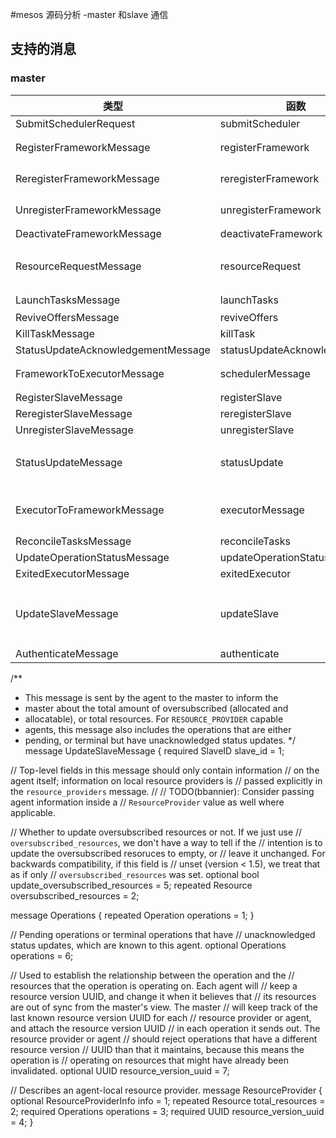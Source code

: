 #mesos 源码分析 -master 和slave 通信
## 支持的消息
### master
类型 | 函数 | 功能
--|--|--
SubmitSchedulerRequest | submitScheduler | ??
RegisterFrameworkMessage | registerFramework | 注册Framework
ReregisterFrameworkMessage | reregisterFramework | 重新注册Framework
UnregisterFrameworkMessage | unregisterFramework | 注销Framework
DeactivateFrameworkMessage | deactivateFramework | ??
ResourceRequestMessage | resourceRequest | 主动申请资源,scheudler调用
LaunchTasksMessage | launchTasks | 执行task
ReviveOffersMessage | reviveOffers | ??
KillTaskMessage | killTask | ??
StatusUpdateAcknowledgementMessage | statusUpdateAcknowledgement | ??
FrameworkToExecutorMessage | schedulerMessage | 转发请求到Executor
RegisterSlaveMessage | registerSlave | 
ReregisterSlaveMessage | reregisterSlave | 
UnregisterSlaveMessage | unregisterSlave | 
StatusUpdateMessage | statusUpdate | Executor 发起,task状态变化
ExecutorToFrameworkMessage | executorMessage | executor 发送消息到framework
ReconcileTasksMessage | reconcileTasks | ??
UpdateOperationStatusMessage | updateOperationStatus | ??
ExitedExecutorMessage | exitedExecutor | ??
UpdateSlaveMessage | updateSlave | slave在注册或者reconcile时发送
AuthenticateMessage | authenticate | ??


/**
 * This message is sent by the agent to the master to inform the
 * master about the total amount of oversubscribed (allocated and
 * allocatable), or total resources. For `RESOURCE_PROVIDER` capable
 * agents, this message also includes the operations that are either
 * pending, or terminal but have unacknowledged status updates.
 */
message UpdateSlaveMessage {
  required SlaveID slave_id = 1;

  // Top-level fields in this message should only contain information
  // on the agent itself; information on local resource providers is
  // passed explicitly in the `resource_providers` message.
  //
  // TODO(bbannier): Consider passing agent information inside a
  // `ResourceProvider` value as well where applicable.

  // Whether to update oversubscribed resources or not. If we just use
  // `oversubscribed_resources`, we don't have a way to tell if the
  // intention is to update the oversubscribed resoruces to empty, or
  // leave it unchanged. For backwards compatibility, if this field is
  // unset (version < 1.5), we treat that as if only
  // `oversubscribed_resources` was set.
  optional bool update_oversubscribed_resources = 5;
  repeated Resource oversubscribed_resources = 2;

  message Operations {
    repeated Operation operations = 1;
  }

  // Pending operations or terminal operations that have
  // unacknowledged status updates, which are known to this agent.
  optional Operations operations = 6;

  // Used to establish the relationship between the operation and the
  // resources that the operation is operating on. Each agent will
  // keep a resource version UUID, and change it when it believes that
  // its resources are out of sync from the master's view. The master
  // will keep track of the last known resource version UUID for each
  // resource provider or agent, and attach the resource version UUID
  // in each operation it sends out. The resource provider or agent
  // should reject operations that have a different resource version
  // UUID than that it maintains, because this means the operation is
  // operating on resources that might have already been invalidated.
  optional UUID resource_version_uuid = 7;

  // Describes an agent-local resource provider.
  message ResourceProvider {
    optional ResourceProviderInfo info = 1;
    repeated Resource total_resources = 2;
    required Operations operations = 3;
    required UUID resource_version_uuid = 4;
  }

